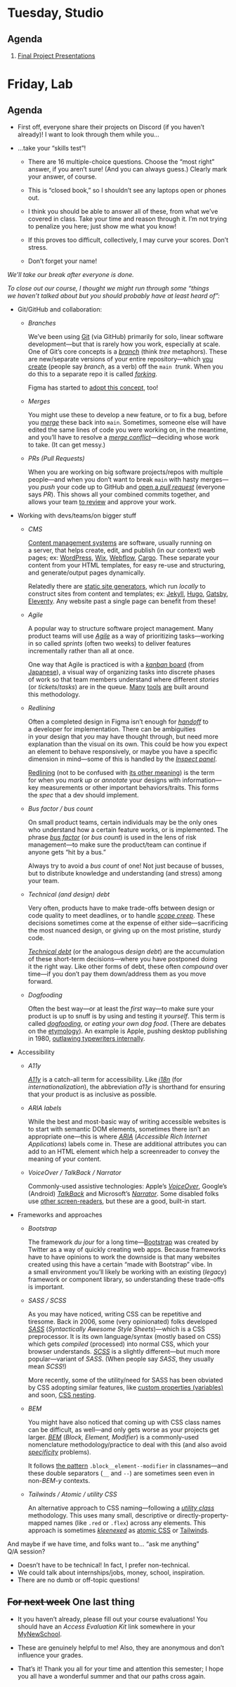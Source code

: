 ---
---

# Tuesday, Studio

## Agenda
1. [Final Project Presentations](https://docs.google.com/document/d/1TK5Zl_JNUTyqtywmyPBU79xC6FC_tuHIo0U6Vl_5wlQ/edit?usp=sharing)



# Friday, Lab

## Agenda

- First off, everyone share their projects on Discord (if you haven’t already)! I want to look through them while you…

- …take your “skills test”!

    - There are 16 multiple-choice questions. Choose the “most right” answer, if you aren’t sure! (And you can always guess.) Clearly mark your answer, of course.

    - This is “closed book,” so I shouldn’t see any laptops open or phones out.

    - I think you should be able to answer all of these, from what we’ve covered in class. Take your time and reason through it. I’m not trying to penalize you here; just show me what you know!

    - If this proves too difficult, collectively, I may curve your scores. Don’t stress.

    - Don’t forget your name!

*We’ll take our break after everyone is done.*

*To close out our course, I thought we might run through some “things we haven’t talked about but you should probably have at least heard of”:*

- Git/GitHub and collaboration:

    - *Branches*

        We’ve been using [Git](https://git-scm.com) (via GitHub) primarily for solo, linear software development—but that is rarely how you work, especially at scale. One of Git’s core concepts is a [*branch*](https://www.atlassian.com/git/tutorials/using-branches) (think *tree* metaphors). These are new/separate versions of your entire repository—which [you create](https://docs.github.com/en/desktop/contributing-and-collaborating-using-github-desktop/making-changes-in-a-branch/managing-branches) (people say *branch*, as a verb) off the `main`  *trunk*. When you do this to a separate repo it is called [*forking*](http://www.differencebetween.net/technology/difference-between-fork-and-branch/).

        Figma has started to [adopt this concept](https://www.figma.com/best-practices/branching-in-figma/best-practices-when-using-branches/), too!

    - *Merges*

        You might use these to develop a new feature, or to fix a bug, before you [*merge*](https://www.atlassian.com/git/tutorials/using-branches/git-merge) these back into `main`. Sometimes, someone else will have edited the same lines of code you were working on, in the meantime, and you’ll have to resolve a [*merge conflict*](https://www.youtube.com/watch?v=HosPml1qkrg)—deciding whose work to take. (It can get messy.)

    - *PRs (Pull Requests)*

        When you are working on big software projects/repos with multiple people—and when you don’t want to break `main` with hasty merges—you *push* your code up to GitHub and [open a *pull request*](https://docs.github.com/en/pull-requests/collaborating-with-pull-requests/proposing-changes-to-your-work-with-pull-requests/creating-a-pull-request) (everyone says *PR*). This shows all your combined commits together, and allows your team [to review](https://www.youtube.com/watch?v=rgbCcBNZcdQ&pp=ygUOInB1bGwgcmVxdWVzdCI%3D) and approve your work.



- Working with devs/teams/on bigger stuff

    - *CMS*

        [Content management systems](https://en.wikipedia.org/wiki/Content_management_system) are software, usually running on a server, that helps create, edit, and publish (in our context) web pages; ex: [WordPress](https://wordpress.com), [Wix](https://www.wix.com), [Webflow](https://webflow.com), [Cargo](https://cargo.site). These separate your content from your HTML templates, for easy re-use and structuring, and generate/output pages dynamically.

        Relatedly there are [static site generators](https://www.cloudflare.com/learning/performance/static-site-generator/), which run *locally* to construct sites from content and templates; ex: [Jekyll](http://jekyllrb.com), [Hugo](https://gohugo.io), [Gatsby](https://www.gatsbyjs.com), [Eleventy](https://www.11ty.dev). Any website past a single page can benefit from these!

    - *Agile*

        A popular way to structure software project management. Many product teams will use [*Agile*](https://www.atlassian.com/agile) as a way of prioritizing tasks—working in so called *sprints* (often two weeks) to deliver features incrementally rather than all at once.

        One way that Agile is practiced is with a [*kanban* board](https://www.atlassian.com/agile/kanban/boards) (from [Japanese](https://en.wikipedia.org/wiki/Kanban)), a visual way of organizing tasks into discrete phases of work so that team members understand where different *stories* (or *tickets*/*tasks*) are in the queue. [Many](https://www.atlassian.com/) [tools](https://linear.app/) [are](https://clickup.com) built around this methodology.

    - *Redlining*

        Often a completed design in Figma isn’t enough for [*handoff*](https://uxplanet.org/a-complete-guide-to-executing-a-great-design-to-development-handoff-4bd545be9416) to a developer for implementation. There can be ambiguities in your design that *you* may have thought through, but need more explanation than the visual on its own. This could be how you expect an element to behave responsively, or maybe you have a specific dimension in mind—some of this is handled by the [*Inspect panel*](https://help.figma.com/hc/en-us/articles/360055203533-Use-the-Inspect-panel).

        [Redlining](https://www.uxbeginner.com/glossary/redlining/) (not to be confused with [its other meaning](https://en.wikipedia.org/wiki/Redlining)) is the term for when you *mark up* or *annotate* your designs with information—key measurements or other important behaviors/traits. This forms the *spec* that a dev should implement.

    - *Bus factor / bus count*

        On small product teams, certain individuals may be the only ones who understand how a certain feature works, or is implemented. The phrase [*bus factor*](https://en.wikipedia.org/wiki/Bus_factor) (or *bus count*) is used in the lens of risk management—to make sure the product/team can continue if anyone gets “hit by a bus.”

        Always try to avoid a *bus count* of one! Not just because of busses, but to distribute knowledge and understanding (and stress) among your team.

    - *Technical (and design) debt*

        Very often, products have to make trade-offs between design or code quality to meet deadlines, or to handle [*scope creep*](https://asana.com/resources/what-is-scope-creep). These decisions sometimes come at the expense of either side—sacrificing the most nuanced design, or giving up on the most pristine, sturdy code.

        [*Technical debt*](https://www.atlassian.com/agile/software-development/technical-debt) (or the analogous *design debt*) are the accumulation of these short-term decisions—where you have postponed doing it the right way. Like other forms of debt, these often *compound* over time—if you don’t pay them down/address them as you move forward.

    - *Dogfooding*

        Often the best way—or at least the *first* way—to make sure your product is up to snuff is by using and testing it *yourself*. This term is called [*dogfooding*](https://www.nytimes.com/2022/11/14/business/dogfooding.html), or *eating your own dog food*. (There are debates on the [etymology](https://www.computer.org/csdl/magazine/so/2006/03/s3005/13rRUygBwg0)). An example is Apple, pushing desktop publishing in 1980, [outlawing typewriters internally](https://archive.org/details/Apple_Memo_No_Typewriters).



- Accessibility

    - *A11y*

        [*A11y*](https://www.a11yproject.com/) is a catch-all term for accessibility. Like [*i18n*](https://developer.mozilla.org/en-US/docs/Mozilla/Add-ons/WebExtensions/API/i18n) (for *internationalization*), the abbreviation *a11y* is shorthand for ensuring that your product is as inclusive as possible.

    - *ARIA labels*

        While the best and most-basic way of writing accessible websites is to start with semantic DOM elements, sometimes there isn’t an appropriate one—this is where [*ARIA*](https://developer.mozilla.org/en-US/docs/Web/Accessibility/ARIA) (*Accessible Rich Internet Applications*) labels come in. These are additional attributes you can add to an HTML element which help a screenreader to convey the meaning of your content.

    - *VoiceOver / TalkBack / Narrator*

        Commonly-used assistive technologies: Apple’s [*VoiceOver*](https://www.apple.com/accessibility/vision/), Google’s (Android) [*TalkBack*](https://support.google.com/accessibility/android/topic/3529932?hl=en&ref_topic=9078845&sjid=8833292709650514472-NA) and Microsoft’s [*Narrator*](https://support.microsoft.com/en-us/windows/complete-guide-to-narrator-e4397a0d-ef4f-b386-d8ae-c172f109bdb1). Some disabled folks use [other screen-readers](https://www.freedomscientific.com/products/software/jaws/), but these are a good, built-in start.



- Frameworks and approaches

    - *Bootstrap*

        The framework *du jour* for a long time—[Bootstrap](https://getbootstrap.com/) was created by Twitter as a way of quickly creating web apps. Because frameworks have to have opinions to work the downside is that many websites created using this have a certain “made with Bootstrap” vibe. In a small environment you’ll likely be working with an existing (*legacy*) framework or component library, so understanding these trade-offs is important.

    - *SASS / SCSS*

        As you may have noticed, writing CSS can be repetitive and tiresome. Back in 2006, some (very opinionated) folks developed [*SASS*](https://sass-lang.com/) (*Syntactically Awesome Style Sheets*)—which is a CSS preprocessor. It is its own language/syntax (mostly based on CSS) which gets *compiled* (processed) into normal CSS, which your browser understands. [*SCSS*](https://sass-lang.com/documentation/syntax) is a slightly different—but much more popular—variant of *SASS*. (When people say *SASS*, they usually mean *SCSS*!)

        More recently, some of the utility/need for SASS has been obviated by CSS adopting similar features, like [custom properties (variables)](/topic/responsive/#briefly-css-variables) and soon, [CSS nesting](https://webkit.org/blog/13813/try-css-nesting-today-in-safari-technology-preview/).

    - *BEM*

        You might have also noticed that coming up with CSS class names can be difficult, as well—and only gets worse as your projects get larger. [*BEM*](https://en.bem.info/methodology/) (*Block, Element, Modifier*) is a commonly-used nomenclature methodology/practice to deal with this (and also avoid [*specificity*](/topic/css/#specificity) problems).

        It follows [the pattern](https://en.bem.info/methodology/naming-convention/) `.block__element--modifier` in classnames—and these double separators (`__` and `--`) are sometimes seen even in non-*BEM-y* contexts.

    - *Tailwinds / Atomic / utility CSS*

        An alternative approach to CSS naming—following a [*utility class*](https://css-irl.info/a-year-of-utility-classes/) methodology. This uses many small, descriptive or directly-property-mapped names (like `.red` or `.flex`) across any elements. This approach is sometimes [*kleenexed*](https://en.wikipedia.org/wiki/Generic_trademark) as [atomic CSS](https://acss.io) or [Tailwinds](https://tailwindcss.com).



And maybe if we have time, and folks want to… “ask me anything” Q/A session?

- Doesn’t have to be technical! In fact, I prefer non-technical.
- We could talk about internships/jobs, money, school, inspiration. 
- There are no dumb or off-topic questions!



## ~~For next week~~ One last thing

- It you haven’t already, please fill out your course evaluations! You should have an *Access Evaluation Kit* link somewhere in your [MyNewSchool](https://my.newschool.edu).

- These are genuinely helpful to me! Also, they are anonymous and don’t influence your grades.

- That’s it! Thank you all for your time and attention this semester; I hope you all have a wonderful summer and that our paths cross again.


